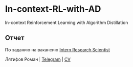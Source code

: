 # In-context-RL-with-AD
In-context Reinforcement Learning with Algorithm Distillation

## Отчет

По заданию на вакансию [Intern Research Scientist](https://shell-lillipilli-1d0.notion.site/Intern-Research-Scientist-1eb13525009b419bb93d5181bfe695e2#df4bc384f00a47e1b37186ce51b882c0)

Лятифов Роман | 
[Telegram](https://t.me/adventurer8) | 
[CV](https://drive.google.com/file/d/1Cmh3nRKw-g0kTR3FZT1IC9iLRT4St0b3/view?usp=sharing)
